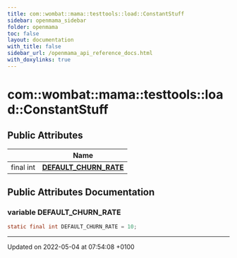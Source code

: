 ```yaml
---
title: com::wombat::mama::testtools::load::ConstantStuff
sidebar: openmama_sidebar
folder: openmama
toc: false
layout: documentation
with_title: false
sidebar_url: /openmama_api_reference_docs.html
with_doxylinks: true
---
```


# com::wombat::mama::testtools::load::ConstantStuff





## Public Attributes

|                | Name           |
| -------------- | -------------- |
| final int | **[DEFAULT_CHURN_RATE](interfacecom_1_1wombat_1_1mama_1_1testtools_1_1load_1_1ConstantStuff.html#variable-default-churn-rate)**  |

## Public Attributes Documentation

### variable DEFAULT_CHURN_RATE

```java
static final int DEFAULT_CHURN_RATE = 10;
```


-------------------------------

Updated on 2022-05-04 at 07:54:08 +0100